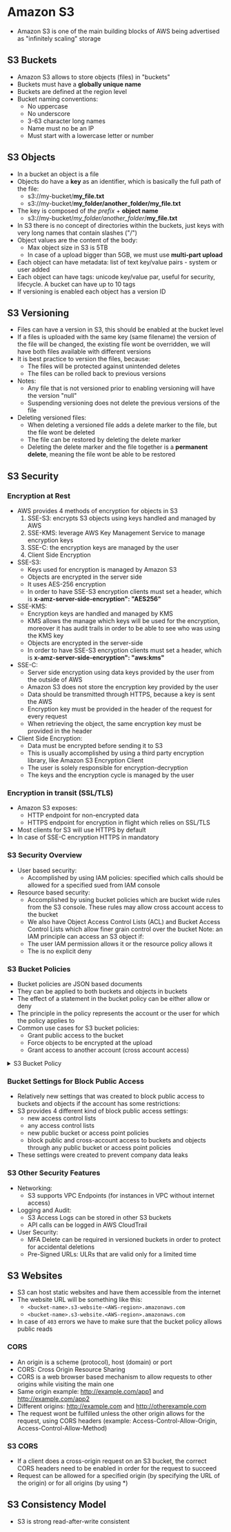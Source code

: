 # Amazon S3

- Amazon S3 is one of the main building blocks of AWS being advertised as "infinitely scaling" storage

## S3 Buckets

- Amazon S3 allows to store objects (files) in "buckets"
- Buckets must have a **globally unique name**
- Buckets are defined at the region level
- Bucket naming conventions:
    - No uppercase
    - No underscore
    - 3-63 character long names
    - Name must no be an IP
    - Must start with a lowercase letter or number

## S3 Objects

- In a bucket an object is a file
- Objects do have a **key** as an identifier, which is basically the full path of the file:
    - s3://my-bucket/**my_file.txt**
    - s3://my-bucket/**my_folder/another_folder/my_file.txt**
- The key is composed of *the prefix* + **object name**
    - s3://my-bucket/*my_folder/another_folder*/**my_file.txt**
- In S3 there is no concept of directories within the buckets, just keys with very long names that contain slashes ("/")
- Object values are the content of the body:
    - Max object size in S3 is 5TB
    - In case of a upload bigger than 5GB, we must use **multi-part upload**
- Each object can have metadata: list of text key/value pairs - system or user added
- Each object can have tags: unicode key/value par, useful for security, lifecycle. A bucket can have up to 10 tags
- If versioning is enabled each object has a version ID

## S3 Versioning

- Files can have a version in S3, this should be enabled at the bucket level
- If a files is uploaded with the same key (same filename) the version of the file will be changed, the existing file wont be overridden, we will have both files available with different versions
- It is best practice to version the files, because:
    - The files will be protected against unintended deletes
    - The files can be rolled back to previous versions
- Notes:
    - Any file that is not versioned prior to enabling versioning will have the version "null"
    - Suspending versioning does not delete the previous versions of the file
- Deleting versioned files:
    - When deleting a versioned file adds a delete marker to the file, but the file wont be deleted
    - The file can be restored by deleting the delete marker
    - Deleting the delete marker and the file together is a **permanent delete**, meaning the file wont be able to be restored

## S3 Security

### Encryption at Rest

- AWS provides 4 methods of encryption for objects in S3
    1. SSE-S3: encrypts S3 objects using keys handled and managed by AWS
    2. SSE-KMS: leverage AWS Key Management Service to manage encryption keys
    3. SSE-C: the encryption keys are managed by the user
    4. Client Side Encryption
- SSE-S3:
    - Keys used for encryption is managed by Amazon S3
    - Objects are encrypted in the server side
    - It uses AES-256 encryption
    - In order to have SSE-S3 encryption clients must set a header, which is **x-amz-server-side-encryption": "AES256"**
- SSE-KMS:
    - Encryption keys are handled and managed by KMS
    - KMS allows the manage which keys will be used for the encryption, moreover it has audit trails in order to be able to see who was using the KMS key
    - Objects are encrypted in the server-side
    - In order to have SSE-S3 encryption clients must set a header, which is **x-amz-server-side-encryption": "aws:kms"**
- SSE-C:
    - Server side encryption using data keys provided by the user from the outside of AWS
    - Amazon S3 does not store the encryption key provided by the user
    - Data should be transmitted through HTTPS, because a key is sent the AWS
    - Encryption key must be provided in the header of the request for every request
    - When retrieving the object, the same encryption key must be provided in the header
- Client Side Encryption:
    - Data must be encrypted before sending it to S3
    - This is usually accomplished by using a third party encryption library, like Amazon S3 Encryption Client
    - The user is solely responsible for encryption-decryption
    - The keys and the encryption cycle is managed by the user

### Encryption in transit (SSL/TLS)

- Amazon S3 exposes:
    - HTTP endpoint for non-encrypted data
    - HTTPS endpoint for encryption in flight which relies on SSL/TLS
- Most clients for S3 will use HTTPS by default
- In case of SSE-C encryption HTTPS in mandatory

### S3 Security Overview

- User based security:
    - Accomplished by using IAM policies: specified which calls should be allowed for a specified sued from IAM console
- Resource based security:
    - Accomplished by using bucket policies which are bucket wide rules from the S3 console. These rules may allow cross account access to the bucket
    - We also have Object Access Control Lists (ACL) and Bucket Access Control Lists which allow finer grain control over the bucket
Note: an IAM principle can access an S3 object if:
    - The user IAM permission allows it or the resource policy allows it
    - The is no explicit deny

### S3 Bucket Policies

- Bucket policies are JSON based documents
- They can be applied to both buckets and objects in buckets
- The effect of a statement in the bucket policy can be either allow or deny
- The principle in the policy represents the account or the user for which the policy applies to
- Common use cases for S3 bucket policies:
    - Grant public access to the bucket
    - Force objects to be encrypted at the upload
    - Grant access to another account (cross account access)

<details>
<summary>S3 Bucket Policy</summary>
     **s3:ListBucket** is applied to buckets, so the ARN is in the form     
      "Resource":"arn:aws:s3:::mybucket", without a trailing '/' s3:GetObject is applied to objects within the bucket, so the ARN is in the form **"Resource":"arn:aws:s3:::mybucket/*"**, with a trailing /* to indicate all objects within the bucket mybucket
</details>



### Bucket Settings for Block Public Access

- Relatively new settings that was created to block public access to buckets and objects if the account has some restrictions:
- S3 provides 4 different kind of block public access settings:
    - new access control lists
    - any access control lists
    - new public bucket or access point policies
    - block public and cross-account access to buckets and objects through any public bucket or access point policies
- These settings were created to prevent company data leaks

### S3 Other Security Features

- Networking:
    - S3 supports VPC Endpoints (for instances in VPC without internet access)
- Logging and Audit:
    - S3 Access Logs can be stored in other S3 buckets
    - API calls can be logged in AWS CloudTrail
- User Security:
    - MFA Delete can be required in versioned buckets in order to protect for accidental deletions
    - Pre-Signed URLs: ULRs that are valid only for a limited time

## S3 Websites

- S3 can host static websites and have them accessible from the internet
- The website URL will be something like this:
    - `<bucket-name>.s3-website-<AWS-region>.amazonaws.com`
    - `<bucket-name>.s3-website.<AWS-region>.amazonaws.com`
- In case of `403` errors we have to make sure that the bucket policy allows public reads

### CORS

- An origin is a scheme (protocol), host (domain) or port
- CORS: Cross Origin Resource Sharing
- CORS is a web browser based mechanism to allow requests to other origins while visiting the main one
- Same origin example: http://example.com/app1 and http://example.com/app2
- Different origins: http://example.com and http://otherexample.com
- The request wont be fulfilled unless the other origin allows for the request, using CORS headers (example: Access-Control-Allow-Origin, Access-Control-Allow-Method)

### S3 CORS

- If a client does a cross-origin request on an S3 bucket, the correct CORS headers need to be enabled in order for the request to succeed
- Request can be allowed for a specified origin (by specifying the URL of the origin) or for all origins (by using *)

## S3 Consistency Model

- S3 is strong read-after-write consistent
